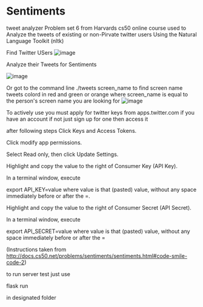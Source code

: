 # Sentiments
tweet analyzer
Problem set 6 from Harvards cs50 online course used to Analyze the tweets of existing or non-Pirvate twitter users Using
the Natural Language Toolkit (nltk)

Find Twitter USers
![image](https://user-images.githubusercontent.com/26131181/27068613-f8799bc6-4fde-11e7-89a5-4ca1d4290c66.png)


Analyze their Tweets for Sentiments

![image](https://user-images.githubusercontent.com/26131181/27069380-6de9e02a-4fe2-11e7-8fe2-4ad585f6981c.png)



Or got to the command line ./tweets screen_name       to find screen name tweets colord in red and green or orange where screen_name is equal to the person's screen name you are looking for
![image](https://user-images.githubusercontent.com/26131181/27069530-3477d5a8-4fe3-11e7-9ebe-663c54b3af16.png)

To actively use you must apply for twitter keys from apps.twitter.com if you have an account if not just sign up for one then access it

after following steps 
Click Keys and Access Tokens.

Click modify app permissions.

Select Read only, then click Update Settings.

Highlight and copy the value to the right of Consumer Key (API Key).

In a terminal window, execute

export API_KEY=value
where value is that (pasted) value, without any space immediately before or after the =.

Highlight and copy the value to the right of Consumer Secret (API Secret).

In a terminal window, execute

export API_SECRET=value
where value is that (pasted) value, without any space immediately before or after the =

(Instructions taken from http://docs.cs50.net/problems/sentiments/sentiments.html#code-smile-code-2)

to run server test just use

flask run

in designated folder
